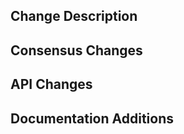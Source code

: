 <!-- PLEASE FILL OUT THE FOLLOWING MARKDOWN TEMPLATE -->
<!-- Give your PR a title that is sufficient to understand what is being changed. -->

## Change Description

<!-- Describe the change you made, the motivation for it, and the impact it will have. Reference issues or pull requests where possible (use '#XX' or 'GH-XX' where XX is the issue or pull request number). -->

## Consensus Changes

<!-- If this PR introduces a change to the validation of blocks in the chain or consensus in general, please describe the impact. -->


## API Changes

<!-- If this PR introduces API changes, please describe the changes here. What will developers need to know before upgrading to this version? -->


## Documentation Additions

<!-- List all the information that needs to be added to the documentation after merge. -->
